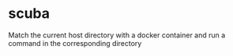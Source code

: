 # scuba
Match the current host directory with a docker container and run a command in the corresponding directory
